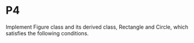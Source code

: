 # P4

Implement Figure class and its derived class, Rectangle and Circle, which satisfies
the following conditions.
